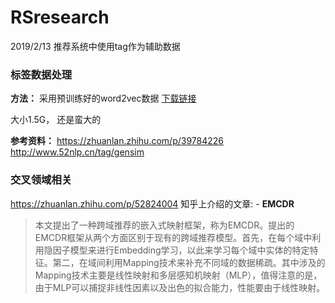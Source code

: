 # RSresearch
2019/2/13
推荐系统中使用tag作为辅助数据
### 标签数据处理
**方法：** 采用预训练好的word2vec数据
[下载链接](https://code.google.com/archive/p/word2vec/)  <br>

大小1.5G， 还是蛮大的

**参考资料：**
https://zhuanlan.zhihu.com/p/39784226 <br>
http://www.52nlp.cn/tag/gensim

### 交叉领域相关 
https://zhuanlan.zhihu.com/p/52824004 
知乎上介绍的文章: -   **EMCDR**
> 本文提出了一种跨域推荐的嵌入式映射框架，称为EMCDR。提出的EMCDR框架从两个方面区别于现有的跨域推荐模型。首先，在每个域中利用隐因子模型来进行Embedding学习，以此来学习每个域中实体的特定特征。第二，在域间利用Mapping技术来补充不同域的数据稀疏。其中涉及的Mapping技术主要是线性映射和多层感知机映射（MLP），值得注意的是，由于MLP可以捕捉非线性因素以及出色的拟合能力，性能要由于线性映射。

<!--stackedit_data:
eyJoaXN0b3J5IjpbLTEwMjk5MTAxNDcsLTgyNzIzNzA2N119
-->